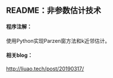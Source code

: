 ## README：非参数估计技术

#### 程序注解：

使用Python实现Parzen窗方法和k近邻估计。


#### 相关blog：

<http://liuao.tech/post/20190317/>